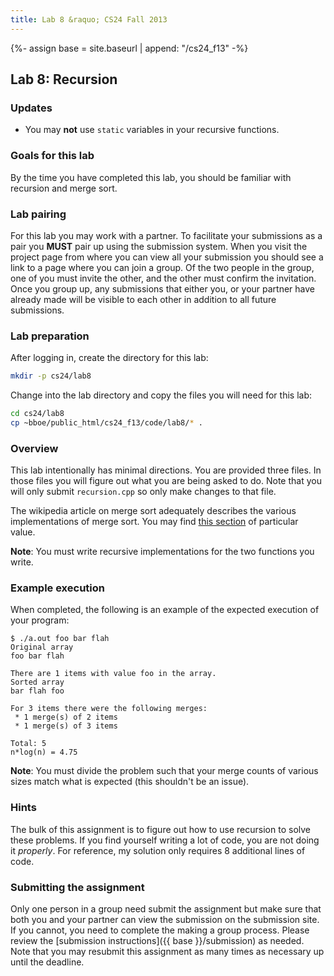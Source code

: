 ```yaml
---
title: Lab 8 &raquo; CS24 Fall 2013
---
```

{%- assign base = site.baseurl | append: "/cs24_f13" -%}
## Lab 8: Recursion

### Updates

* You may __not__ use `static` variables in your recursive functions.

### Goals for this lab

By the time you have completed this lab, you should be familiar with recursion
and merge sort.

### Lab pairing

For this lab you may work with a partner. To facilitate your submissions as a
pair you __MUST__ pair up using the submission system. When you visit the
project page from where you can view all your submission you should see a link
to a page where you can join a group. Of the two people in the group, one of
you must invite the other, and the other must confirm the invitation. Once you
group up, any submissions that either you, or your partner have already made
will be visible to each other in addition to all future submissions.

### Lab preparation

After logging in, create the directory for this lab:

```sh
mkdir -p cs24/lab8
```

Change into the lab directory and copy the files you will need for this lab:

```sh
cd cs24/lab8
cp ~bboe/public_html/cs24_f13/code/lab8/* .
```

### Overview

This lab intentionally has minimal directions. You are provided three files. In
those files you will figure out what you are being asked to do. Note that you
will only submit `recursion.cpp` so only make changes to that file.

The wikipedia article on merge sort adequately describes the various
implementations of merge sort. You may find [this
section](https://en.wikipedia.org/wiki/Merge_sort#Top-down_implementation_using_lists)
of particular value.

__Note__: You must write recursive implementations for the two functions you
write.

### Example execution

When completed, the following is an example of the expected execution of your
program:

    $ ./a.out foo bar flah
    Original array
    foo bar flah 
    
    There are 1 items with value foo in the array.
    Sorted array
    bar flah foo 
    
    For 3 items there were the following merges:
     * 1 merge(s) of 2 items
     * 1 merge(s) of 3 items
    
    Total: 5
    n*log(n) = 4.75


__Note__: You must divide the problem such that your merge counts of various
sizes match what is expected (this shouldn't be an issue).

### Hints

The bulk of this assignment is to figure out how to use recursion to solve
these problems. If you find yourself writing a lot of code, you are not doing
it _properly_. For reference, my solution only requires 8 additional lines of
code.

### Submitting the assignment

Only one person in a group need submit the assignment but make sure that both
you and your partner can view the submission on the submission site. If you
cannot, you need to complete the making a group process. Please review the
[submission instructions]({{ base }}/submission) as needed. Note that you may resubmit
this assignment as many times as necessary up until the deadline.
